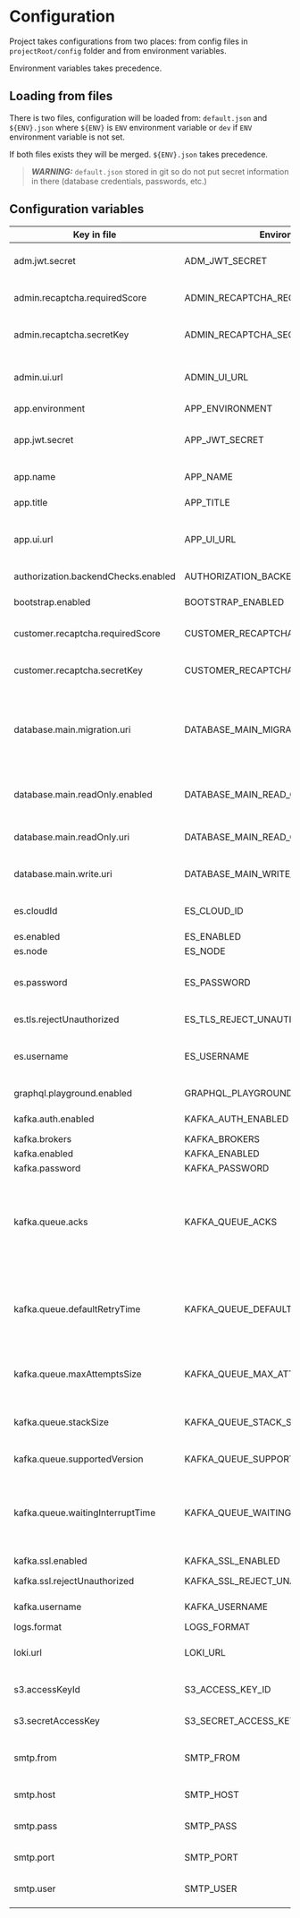 
# Configuration

Project takes configurations from two places: from config files in `projectRoot/config` folder and from environment variables.

Environment variables takes precedence.

## Loading from files

There is two files, configuration will be loaded from: `default.json` and `${ENV}.json` where `${ENV}` is `ENV` environment variable or `dev` if `ENV` environment variable is not set.

If both files exists they will be merged. `${ENV}.json` takes precedence.

> **_WARNING:_**  `default.json` stored in git so do not put secret information in there (database credentials, passwords, etc.)

## Configuration variables

| Key in file                         | Environment                          | Type   | Required | Default value                                 | Need for                                                                                                                                  |
| ----------------------------------- | ------------------------------------ | ------ | -------- | --------------------------------------------- | ----------------------------------------------------------------------------------------------------------------------------------------- |
| adm.jwt.secret                      | ADM_JWT_SECRET                       | string | false    | admSecret                                     | Секрет для подписи JWT-токенов приложения админки                                                                                         |
| admin.recaptcha.requiredScore       | ADMIN_RECAPTCHA_REQUIRED_SCORE       | float  | false    | 0.7                                           | Требуемый уровень доверия к пользователю                                                                                                  |
| admin.recaptcha.secretKey           | ADMIN_RECAPTCHA_SECRET_KEY           | string | false    |                                               | Секретный токен рекапчи приложения админки                                                                                                |
| admin.ui.url                        | ADMIN_UI_URL                         | string | false    | http://localhost:8080                         | Урл административного интерфейса (без конечного слеша)                                                                                    |
| app.environment                     | APP_ENVIRONMENT                      | string | true     | dev                                           | Название окружения                                                                                                                        |
| app.jwt.secret                      | APP_JWT_SECRET                       | string | false    | appSecret                                     | Секрет для подписи JWT-токенов приложения пользователей                                                                                   |
| app.name                            | APP_NAME                             | string | true     | mtbase                                        | Техническое название приложения                                                                                                           |
| app.title                           | APP_TITLE                            | string | false    | Meta Template Base                            | Человеческое название приложения                                                                                                          |
| app.ui.url                          | APP_UI_URL                           | string | false    | http://localhost:4000                         | Урл интерфейса конечного пользователя (без конечного слеша)                                                                               |
| authorization.backendChecks.enabled | AUTHORIZATION_BACKEND_CHECKS_ENABLED | bool   | false    | false                                         | Проверка авторизации на бекенде включены                                                                                                  |
| bootstrap.enabled                   | BOOTSTRAP_ENABLED                    | bool   | false    | false                                         | Подготавливать окружеине при запуске                                                                                                      |
| customer.recaptcha.requiredScore    | CUSTOMER_RECAPTCHA_REQUIRED_SCORE    | string | false    | 0.7                                           | Требуемый уровень доверия к пользователю                                                                                                  |
| customer.recaptcha.secretKey        | CUSTOMER_RECAPTCHA_SECRET_KEY        | string | false    |                                               | Секретный токен рекапчи приложения пользователя                                                                                           |
| database.main.migration.uri         | DATABASE_MAIN_MIGRATION_URI          | string | true     | postgresql://postgres:password@localhost:5432 | Строка подключения к основной базе для миграций (должна быть прямой строкой подключения к бд минуя pgbouncer, если он используется)       |
| database.main.readOnly.enabled      | DATABASE_MAIN_READ_ONLY_ENABLED      | bool   | true     | false                                         | Включена ли работа с запросами на чтение через отдельное подключение                                                                      |
| database.main.readOnly.uri          | DATABASE_MAIN_READ_ONLY_URI          | string | false    | postgresql://postgres:password@localhost:5432 | Строка подключения к основной базе только для чтения                                                                                      |
| database.main.write.uri             | DATABASE_MAIN_WRITE_URI              | string | true     | postgresql://postgres:password@localhost:5432 | Строка подключения к основной базе данных для записи                                                                                      |
| es.cloudId                          | ES_CLOUD_ID                          | string | false    |                                               | Идентификатор аккаунта в облачном сервисе ElasticSearch                                                                                   |
| es.enabled                          | ES_ENABLED                           | bool   | false    | false                                         | Эластик включен                                                                                                                           |
| es.node                             | ES_NODE                              | string | false    | http://localhost:9200                         | Нода эластика                                                                                                                             |
| es.password                         | ES_PASSWORD                          | string | false    |                                               | Пароль для авторизации в облачном сервисе ElasticSearch                                                                                   |
| es.tls.rejectUnauthorized           | ES_TLS_REJECT_UNAUTHORIZED           | bool   | false    | false                                         | Запрещать невалидный ssl сертификат                                                                                                       |
| es.username                         | ES_USERNAME                          | string | false    |                                               | Пользователь для авторизации в облачном сервисе ElasticSearch                                                                             |
| graphql.playground.enabled          | GRAPHQL_PLAYGROUND_ENABLED           | bool   | false    | true                                          | Включение graphql playground (true | false)                                                                                               |
| kafka.auth.enabled                  | KAFKA_AUTH_ENABLED                   | bool   | true     | true                                          | Включена проверка аутентификации                                                                                                          |
| kafka.brokers                       | KAFKA_BROKERS                        | string | false    | localhost:29092;localhost:29094               | Список kafka блокеров                                                                                                                     |
| kafka.enabled                       | KAFKA_ENABLED                        | bool   | false    | false                                         | Кафка включена                                                                                                                            |
| kafka.password                      | KAFKA_PASSWORD                       | string | false    |                                               | Пароль доступа в kafka                                                                                                                    |
| kafka.queue.acks                    | KAFKA_QUEUE_ACKS                     | int    | false    | 1                                             | `-1`(all) все несинхронизированные реплики должны подтвердить (по умолчанию), `0` нет подтверждений, `1` только ждет подтверждения лидера |
| kafka.queue.defaultRetryTime        | KAFKA_QUEUE_DEFAULT_RETRY_TIME       | int    | false    | 20000                                         | Время паузы после первой ошибки, например 20000 мс, потом оно увеличывается экспоненциально с мультипликатором 1.5                        |
| kafka.queue.maxAttemptsSize         | KAFKA_QUEUE_MAX_ATTEMPTS_SIZE        | int    | false    | 10                                            | Максимальное количество попыток обработки ошибки на сообщение                                                                             |
| kafka.queue.stackSize               | KAFKA_QUEUE_STACK_SIZE               | int    | false    | 3                                             | Количество сообщений, обрабатываемых параллельно                                                                                          |
| kafka.queue.supportedVersion        | KAFKA_QUEUE_SUPPORTED_VERSION        | string | false    | 1;2                                           | Поддерживаемые версии сообщения                                                                                                           |
| kafka.queue.waitingInterruptTime    | KAFKA_QUEUE_WAITING_INTERRUPT_TIME   | int    | false    | 60000                                         | Время паузы в очереди ожидания, когда она прошла все сообщения, это чтобы она не крутила сообщения покругу без остановки                  |
| kafka.ssl.enabled                   | KAFKA_SSL_ENABLED                    | bool   | true     | true                                          | Включена работа по ssl                                                                                                                    |
| kafka.ssl.rejectUnauthorized        | KAFKA_SSL_REJECT_UNAUTHORIZED        | bool   | false    | false                                         | Запрещать невалидный ssl сертификат                                                                                                       |
| kafka.username                      | KAFKA_USERNAME                       | string | false    |                                               | Username доступа в kafka                                                                                                                  |
| logs.format                         | LOGS_FORMAT                          | string | false    | plain                                         | Формат логов (plain | json)                                                                                                               |
| loki.url                            | LOKI_URL                             | string | false    |                                               | Урл для доступа в Loki. Используется для запроса бизнес-логов                                                                             |
| s3.accessKeyId                      | S3_ACCESS_KEY_ID                     | string | false    |                                               | Идентификатор доступа для авторизации в S3                                                                                                |
| s3.secretAccessKey                  | S3_SECRET_ACCESS_KEY                 | string | false    |                                               | Секретный ключ для авторизации в S3                                                                                                       |
| smtp.from                           | SMTP_FROM                            | string | false    |                                               | Почтовый адрес, от имени которого следует отправлять письма                                                                               |
| smtp.host                           | SMTP_HOST                            | string | false    |                                               | Хост почтового сервера                                                                                                                    |
| smtp.pass                           | SMTP_PASS                            | string | false    |                                               | Пароль пользователя для авторизации на почтовом сервере                                                                                   |
| smtp.port                           | SMTP_PORT                            | int    | false    |                                               | Порт почтового сервера                                                                                                                    |
| smtp.user                           | SMTP_USER                            | string | false    |                                               | Имя пользователя для авторизации на почтовом сервере                                                                                      |
